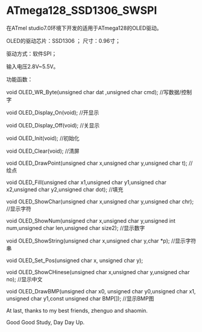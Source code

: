 # ATmega128_SSD1306_SWSPI

在ATmel studio7.0环境下开发的适用于ATmega128的OLED驱动。

OLED的驱动芯片：SSD1306
；
尺寸：0.96寸；

驱动方式：软件SPI；

输入电压2.8V~5.5V。

功能函数：

void OLED_WR_Byte(unsigned char dat ,unsigned char cmd); //写数据/控制字

void OLED_Display_On(void);  //开显示

void OLED_Display_Off(void);  //关显示

void OLED_Init(void);  //初始化

void OLED_Clear(void);  //清屏

void OLED_DrawPoint(unsigned char x,unsigned char y,unsigned char t);  //绘点

void OLED_Fill(unsigned char x1,unsigned char y1,unsigned char x2,unsigned char y2,unsigned char dot);  //填充

void OLED_ShowChar(unsigned char x,unsigned char y,unsigned char chr);  //显示字符

void OLED_ShowNum(unsigned char x,unsigned char y,unsigned int num,unsigned char len,unsigned char size2);  //显示数字

void OLED_ShowString(unsigned char x,unsigned char y,char *p);  //显示字符串

void OLED_Set_Pos(unsigned char x, unsigned char y); 

void OLED_ShowCHinese(unsigned char x,unsigned char y,unsigned char no);  //显示中文

void OLED_DrawBMP(unsigned char x0, unsigned char y0,unsigned char x1, unsigned char y1,const unsigned char BMP[]);  //显示BMP图

At last, thanks to my best friends, zhenguo and shaomin.

Good Good Study, Day Day Up.
